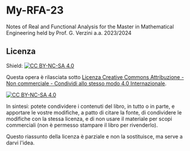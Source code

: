 # My-RFA-23
Notes of Real and Functional Analysis for the Master in Mathematical Engineering held by Prof. G. Verzini a.a. 2023/2024


## Licenza

Shield: [![CC BY-NC-SA 4.0][cc-by-nc-sa-shield]][cc-by-nc-sa]

Questa opera è rilasciata sotto 
[Licenza Creative Commons Attribuzione - Non commerciale - Condividi allo stesso modo 4.0 Internazionale][cc-by-nc-sa].

[![CC BY-NC-SA 4.0][cc-by-nc-sa-image]][cc-by-nc-sa]

In sintesi: potete condividere i contenuti del libro, in tutto o in parte, e apportare le vostre modifiche, a patto di citare la fonte, di condividere le modifiche con la stessa licenza, e di non usare il materiale per scopi commerciali (non è permesso stampare il libro per rivenderlo).

Questo riassunto della licenza è parziale e non la sostituisce, ma serve a darvi l'idea.

[cc-by-nc-sa]: http://creativecommons.org/licenses/by-nc-sa/4.0/deed.it
[cc-by-nc-sa-image]: https://licensebuttons.net/l/by-nc-sa/4.0/88x31.png
[cc-by-nc-sa-shield]: https://img.shields.io/badge/License-CC%20BY--NC--SA%204.0-lightgrey.svg
